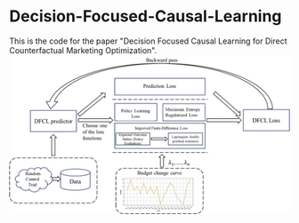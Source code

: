 # Decision-Focused-Causal-Learning
This is the code for the paper "Decision Focused Causal Learning for Direct Counterfactual Marketing Optimization".
![image](https://github.com/rxhuang13/Decision-Focused-Causal-Learning/blob/main/framework%20overview.png)

